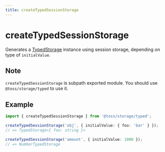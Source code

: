 ```yaml
---
title: createTypedSessionStorage
---
```


# createTypedSessionStorage

Generates a [TypedStorage](https://slash.page/libraries/common/storage/src/typed/storages/typedstorage.i18n) instance using session storage, depending on type of `initialValue`.

## Note

`createTypedSessionStorage` is subpath exported module. You should use `@toss/storage/typed` to use it.

## Example

```typescript
import { createTypedSessionStorage } from '@toss/storage/typed';

createTypedSessionStorage('obj', { initialValue: { foo: 'bar' } });
// => TypedStorage<{ foo: string }>

createTypedSessionStorage('amount', { initialValue: 1000 });
// => NumberTypedStorage
```
